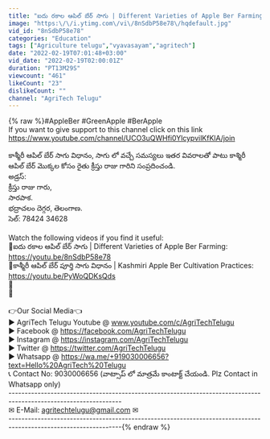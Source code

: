 ```yaml
---
title: "ఐదు రకాల ఆపిల్ బేర్ సాగు | Different Varieties of Apple Ber Farming | AgriTech Telugu"
image: "https:\/\/i.ytimg.com\/vi\/8nSdbP58e78\/hqdefault.jpg"
vid_id: "8nSdbP58e78"
categories: "Education"
tags: ["Agriculture telugu","vyavasayam","agritech"]
date: "2022-02-19T07:01:48+03:00"
vid_date: "2022-02-19T02:00:01Z"
duration: "PT13M29S"
viewcount: "461"
likeCount: "23"
dislikeCount: ""
channel: "AgriTech Telugu"
---
```

{% raw %}#AppleBer #GreenApple #BerApple<br />If you want to give support to this channel click on this link<br /><a rel="nofollow" target="blank" href="https://www.youtube.com/channel/UCO3uQWHfi0YlcypvilKfKlA/join">https://www.youtube.com/channel/UCO3uQWHfi0YlcypvilKfKlA/join</a><br /><br />కాశ్మీరీ ఆపిల్ బేర్ సాగు విధానం, సాగు లో వచ్చే సమస్యలు ఇతర వివరాలతో పాటు కాశ్మిరీ ఆపిల్ బేర్ మొక్కల కోసం రైతు క్రీస్తు రాజు గారిని సంప్రదించండి.<br />అడ్రస్: <br />క్రీస్తు రాజు గారు,<br />సారపాక.<br />భద్రాచలం దెగ్గర, తెలంగాణ.<br />సెల్: 78424 34628<br /><br />Watch the following videos if you find it useful:<br />🌾ఐదు రకాల ఆపిల్ బేర్ సాగు | Different Varieties of Apple Ber Farming: <a rel="nofollow" target="blank" href="https://youtu.be/8nSdbP58e78">https://youtu.be/8nSdbP58e78</a><br />🌾కాశ్మీరీ ఆపిల్ బేర్ పూర్తి సాగు విధానం | Kashmiri Apple Ber Cultivation Practices: <a rel="nofollow" target="blank" href="https://youtu.be/PyWoQDKsQds">https://youtu.be/PyWoQDKsQds</a><br />🌾<br />🌾<br /><br />👉Our Social Media👈<br />► AgriTech Telugu Youtube @ www.youtube.com/c/AgriTechTelugu<br />► Facebook @ <a rel="nofollow" target="blank" href="https://facebook.com/AgriTechTelugu​">https://facebook.com/AgriTechTelugu​</a><br />► Instagram @ <a rel="nofollow" target="blank" href="https://instagram.com/AgriTechTelugu​">https://instagram.com/AgriTechTelugu​</a><br />► Twitter @ <a rel="nofollow" target="blank" href="https://twitter.com/AgriTechTelugu">https://twitter.com/AgriTechTelugu</a><br />► Whatsapp @ <a rel="nofollow" target="blank" href="https://wa.me/+919030006656?text=Hello%20AgriTech%20Telugu">https://wa.me/+919030006656?text=Hello%20AgriTech%20Telugu</a><br />📞 Contact No: 9030006656 (వాట్సాప్ లో మాత్రమే కాంటాక్ట్ చేయండి. Plz Contact in Whatsapp only)<br />-----------------------------------------------------------------------------------------------------------------<br />✉ E-Mail: agritechtelugu@gmail.com ✉<br />-----------------------------------------------------------------------------------------------------------------{% endraw %}
